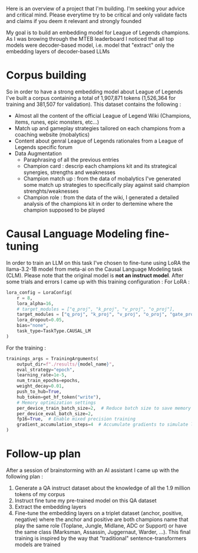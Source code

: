 Here is an overview of a project that I'm building. I'm seeking your advice and critical mind.
Please everytime try to be critical and only validate facts and claims if you deem it relevant and strongly founded

My goal is to build an embedding model for League of Legends champions.
As I was browing through the MTEB leaderboard I noticed that all top models were decoder-based model, i.e. model that "extract" only the embedding layers of decoder-based LLMs

# Corpus building
So in order to have a strong embedding model about League of Legends I've built a corpus containing a total of 1,907,871 tokens (1,526,364 for training and 381,507 for validation). This dataset contains the following : 
- Almost all the content of the official League of Legend Wiki (Champions, items, runes, epic monsters, etc...)
- Match up and gameplay strategies tailored on each champions from a coaching website (mobalytics)
- Content about genral League of Legends rationales from a League of Legends specific forum
- Data Augmentation
    - Paraphrasing of all the previous entries
    - Champion card : descrip each champions kit and its strategical synergies, strengths and weaknesses
    - Champion match up : from the data of mobalytics I've generated some match up strategies to specifically play against said champion strenghts/weaknesses
    - Champion role : from the data of the wiki, I generated a detailed analysis of the champions kit in order to dertemine where the champion supposed to be played

# Causal Language Modeling fine-tuning
In order to train an LLM on this task I've chosen to fine-tune using LoRA the llama-3.2-1B model from meta-ai on the Causal Language Modeling task (CLM). Please note that the original model is **not an instruct model**. After some trials and errors I came up with this training configuration : 
For LoRA :
```python
lora_config = LoraConfig(
    r = 8,
    lora_alpha=16,
    # target_modules = ["q_proj", "k_proj", "v_proj", "o_proj"],
    target_modules = ["q_proj", "k_proj", "v_proj", "o_proj", "gate_proj", "down_proj", "up_proj"],
    lora_dropout=0.05,
    bias="none",
    task_type=TaskType.CAUSAL_LM
)
```

For the training :
```python
trainings_args = TrainingArguments(
    output_dir=f"./results/{model_name}",
    eval_strategy="epoch",
    learning_rate=1e-5,
    num_train_epochs=epochs,
    weight_decay=0.01,
    push_to_hub=True,
    hub_token=get_hf_token("write"),
    # Memory optimization settings
    per_device_train_batch_size=2,  # Reduce batch size to save memory
    per_device_eval_batch_size=2,
    fp16=True,  # Enable mixed precision training
    gradient_accumulation_steps=4  # Accumulate gradients to simulate larger batch
)
```

# Follow-up plan
After a session of brainstorming with an AI assistant I came up with the following plan : 
1. Generate a QA instruct dataset about the knowledge of all the 1.9 million tokens of my corpus
2. Instruct fine tune my pre-trained model on this QA dataset
3. Extract the embedding layers
4. Fine-tune the embedding layers on a triplet dataset (anchor, positive, negative) where the anchor and positive are both champions name that play the same role (Toplane, Jungle, Midlane, ADC or Support) or have the same class (Marksman, Assassin, Juggernaut, Warder, ...). This final training is inspired by the way that "traditional" sentence-transformers models are trained